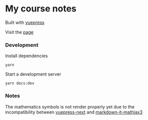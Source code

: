 # My course notes
Built with [vuepress](https://v2.vuepress.vuejs.org)

Visit the [page](https://ernestchu.github.io/course-notes/)

### Development
Install dependencies

```
yarn
```
Start a development server

```
yarn docs:dev
```
### Notes
The mathematics symbols is not render properly yet due to the incompatibility between [vuepress-next](https://github.com/vuepress/vuepress-next) and [markdown-it-mathjax3](https://github.com/tani/markdown-it-mathjax3)
